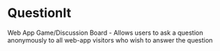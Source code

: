 # QuestionIt
Web App Game/Discussion Board - Allows users to ask a question anonymously  to all web-app visitors who wish to answer the question
